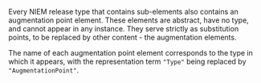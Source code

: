 
Every NIEM release type that contains sub-elements also contains an augmentation point element.  These elements are abstract, have no type, and cannot appear in any instance.  They serve strictly as substitution points, to be replaced by other content - the augmentation elements.

The name of each augmentation point element corresponds to the type in which it appears, with the representation term `"Type"` being replaced by `"AugmentationPoint"`.
